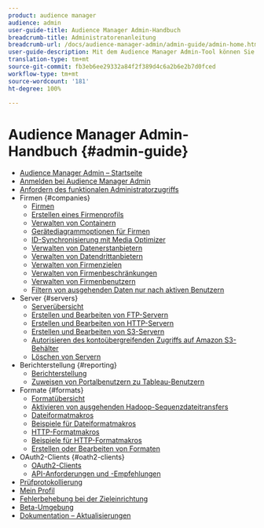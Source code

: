 ```yaml
---
product: audience manager
audience: admin
user-guide-title: Audience Manager Admin-Handbuch
breadcrumb-title: Administratorenanleitung
breadcrumb-url: /docs/audience-manager-admin/admin-guide/admin-home.html
user-guide-description: Mit dem Audience Manager Admin-Tool können Sie Firmen, Server, Berichte, Formate und Benutzer hinzufügen und konfigurieren. Sie können außerdem Ihr persönliches Profil anzeigen und bearbeiten.
translation-type: tm+mt
source-git-commit: fb3eb6ee29332a84f2f389d4c6a2b6e2b7d0fced
workflow-type: tm+mt
source-wordcount: '181'
ht-degree: 100%

---
```



# Audience Manager Admin-Handbuch {#admin-guide}

+ [Audience Manager Admin – Startseite](admin-home.md)
+ [Anmelden bei Audience Manager Admin](admin-login.md)
+ [Anfordern des funktionalen Administratorzugriffs](admin-access.md)
+ Firmen {#companies}
   + [Firmen](companies/admin-companies-overview.md)
   + [Erstellen eines Firmenprofils](companies/admin-manage-company-profiles.md)
   + [Verwalten von Containern](companies/admin-manage-containers.md)
   + [Gerätediagrammoptionen für Firmen](companies/admin-device-graph-options.md)
   + [ID-Synchronisierung mit Media Optimizer](companies/admin-amo-sync.md)
   + [Verwalten von Datenerstanbietern](companies/admin-first-party-providers.md)
   + [Verwalten von Datendrittanbietern](companies/admin-third-party-providers.md)
   + [Verwalten von Firmenzielen](companies/admin-manage-company-destinations.md)
   + [Verwalten von Firmenbeschränkungen](companies/admin-company-limits.md)
   + [Verwalten von Firmenbenutzern](companies/admin-manage-company-users.md)
   + [Filtern von ausgehenden Daten nur nach aktiven Benutzern](companies/outbound-active-user-filter.md)
+ Server {#servers}
   + [Serverübersicht](admin-servers/admin-servers.md)
   + [Erstellen und Bearbeiten von FTP-Servern](admin-servers/create-ftp-server.md)
   + [Erstellen und Bearbeiten von HTTP-Servern](admin-servers/create-http-server.md)
   + [Erstellen und Bearbeiten von S3-Servern](admin-servers/create-s3-server.md)
   + [Autorisieren des kontoübergreifenden Zugriffs auf Amazon S3-Behälter](admin-servers/admin-authorize-s3-cross-bucket.md)
   + [Löschen von Servern](admin-servers/admin-delete-server.md)
+ Berichterstellung {#reporting}
   + [Berichterstellung](admin-reporting/admin-reporting-overview.md)
   + [Zuweisen von Portalbenutzern zu Tableau-Benutzern](admin-reporting/admin-assign-tableau-user.md)
+ Formate {#formats}
   + [Formatübersicht](formats/formats.md)
   + [Aktivieren von ausgehenden Hadoop-Sequenzdateitransfers](formats/enable-outbound-seq.md)
   + [Dateiformatmakros](formats/file-formats.md)
   + [Beispiele für Dateiformatmakros](formats/file-format-examples.md)
   + [HTTP-Formatmakros](formats/web-formats.md)
   + [Beispiele für HTTP-Formatmakros](formats/web-format-examples.md)
   + [Erstellen oder Bearbeiten von Formaten](formats/admin-create-format.md)
+ OAuth2-Clients {#oath2-clients}
   + [OAuth2-Clients](admin-oauth2/admin-oauth2-create-edit.md)
   + [API-Anforderungen und -Empfehlungen](admin-oauth2/aam-admin-api-requirements.md)
+ [Prüfprotokollierung](admin-audit-logging.md)
+ [Mein Profil](admin-my-profile.md)
+ [Fehlerbehebung bei der Zieleinrichtung](admin-destination-troubleshooting.md)
+ [Beta-Umgebung](admin-beta-environment.md)
+ [Dokumentation – Aktualisierungen](admin-doc-updates.md)
